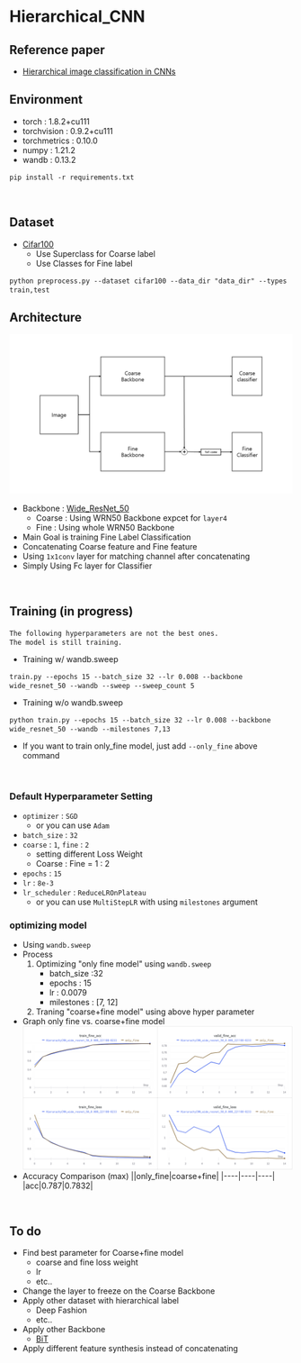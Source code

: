 # Hierarchical_CNN
## Reference paper
- [Hierarchical image classification in CNNs](http://cs229.stanford.edu/proj2019spr/report/18.pdf)

## Environment
- torch : 1.8.2+cu111
- torchvision : 0.9.2+cu111
- torchmetrics : 0.10.0
- numpy : 1.21.2
- wandb : 0.13.2
```
pip install -r requirements.txt
```  
<br>

## Dataset
- [Cifar100](https://www.cs.toronto.edu/~kriz/cifar.html)
    - Use Superclass for Coarse label
    - Use Classes for Fine label
```
python preprocess.py --dataset cifar100 --data_dir "data_dir" --types train,test
```

## Architecture
![Architecture](./images/architecture.jpg)
- Backbone : [Wide_ResNet_50](https://arxiv.org/abs/1605.07146)
    - Coarse : Using WRN50 Backbone expcet for `layer4`
    - Fine : Using whole WRN50 Backbone
- Main Goal is training Fine Label Classification
- Concatenating Coarse feature and Fine feature
- Using `1x1conv` layer for matching channel after concatenating
- Simply Using Fc layer for Classifier  
<br>

## Training (in progress)
```
The following hyperparameters are not the best ones.
The model is still training.
```
- Training w/ wandb.sweep
```
train.py --epochs 15 --batch_size 32 --lr 0.008 --backbone wide_resnet_50 --wandb --sweep --sweep_count 5
```
- Training w/o wandb.sweep
```
python train.py --epochs 15 --batch_size 32 --lr 0.008 --backbone wide_resnet_50 --wandb --milestones 7,13
```
- If you want to train only_fine model, just add `--only_fine` above command  
<br>

### Default Hyperparameter Setting
- `optimizer` : `SGD`
    - or you can use `Adam`
- `batch_size` : `32`
- `coarse` : `1`, `fine` : `2`
    - setting different Loss Weight
    - Coarse : Fine = 1 : 2
- `epochs` : `15`
- `lr` : `8e-3`
- `lr_scheduler` : `ReduceLROnPlateau`
    - or you can use `MultiStepLR` with using `milestones` argument

### optimizing model
- Using `wandb.sweep`
- Process
    1. Optimizing "only fine model" using `wandb.sweep`
        - batch_size :32
        - epochs : 15
        - lr : 0.0079
        - milestones : [7, 12]
    2. Traning "coarse+fine model" using above hyper parameter
- Graph only fine vs. coarse+fine model
    ![graph](./images/graph.png)
- Accuracy Comparison (max)
    ||only_fine|coarse+fine|
    |----|----|----|
    |acc|0.787|0.7832|
<br>

## To do
- Find best parameter for Coarse+fine model
    - coarse and fine loss weight
    - lr
    - etc..
- Change the layer to freeze on the Coarse Backbone
- Apply other dataset with hierarchical label
    - Deep Fashion
    - etc..
- Apply other Backbone
    - [BiT](https://arxiv.org/abs/1912.11370)
- Apply different feature synthesis instead of concatenating
